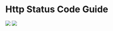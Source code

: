 # Http Status Code Guide

<img src='./assets/home-screen.jpg' />
<img src='./assets/info-screen.jpg' />

